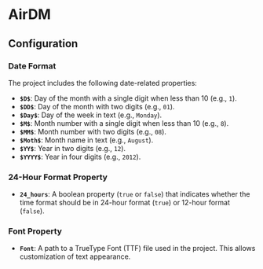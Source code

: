 # AirDM

## Configuration
### Date Format

The project includes the following date-related properties:

- **`$D$`**: Day of the month with a single digit when less than 10 (e.g., `1`).
- **`$DD$`**: Day of the month with two digits (e.g., `01`).
- **`$Day$`**: Day of the week in text (e.g., `Monday`).
- **`$M$`**: Month number with a single digit when less than 10 (e.g., `8`).
- **`$MM$`**: Month number with two digits (e.g., `08`).
- **`$Moth$`**: Month name in text (e.g., `August`).
- **`$YY$`**: Year in two digits (e.g., `12`).
- **`$YYYY$`**: Year in four digits (e.g., `2012`).

### 24-Hour Format Property

- **`24_hours`**: A boolean property (`true` or `false`) that indicates whether the time format should be in 24-hour format (`true`) or 12-hour format (`false`).

### Font Property

- **`Font`**: A path to a TrueType Font (TTF) file used in the project. This allows customization of text appearance.
